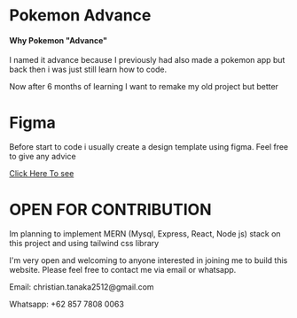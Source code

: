 <h1>Pokemon Advance</h1>

<h4>Why Pokemon "Advance"</h2>
<p>I named it advance because I previously had also made a pokemon app but back then i was just still learn how to code.</p>
<p>Now after 6 months of learning  I want to remake my old project but better</p>

<h1>Figma</h1>
<p>Before start to code i usually create a design template using figma. Feel free to give any advice</p>
<a href="https://www.figma.com/file/dJfAq74KqkfxvpT9dRaQaX/Pokemon?type=design&node-id=0%3A1&mode=design&t=axNxKixeufbSnixP-1">Click Here To see</a>

<h1>OPEN FOR CONTRIBUTION</h1>
<p>Im planning to implement MERN (Mysql, Express, React, Node js) stack on this project and using tailwind css library</p>
<p>I'm very open and welcoming to anyone interested in joining me to build this website. Please feel free to contact me via email or whatsapp.</p>
<p>Email: christian.tanaka2512@gmail.com</p>
<p>Whatsapp: +62 857 7808 0063</p>
